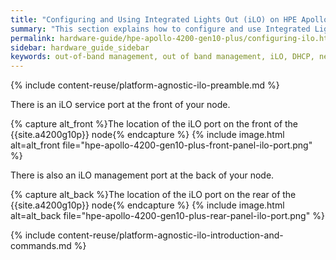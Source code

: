 ```yaml
---
title: "Configuring and Using Integrated Lights Out (iLO) on HPE Apollo 4200 Gen10 Plus Nodes"
summary: "This section explains how to configure and use Integrated Lights Out (iLO) on HPE Apollo 4200 Gen10 Plus nodes."
permalink: hardware-guide/hpe-apollo-4200-gen10-plus/configuring-ilo.html
sidebar: hardware_guide_sidebar
keywords: out-of-band management, out of band management, iLO, DHCP, network, networking, LAN, ipmitool, HPE, Apollo 4200 Gen10 Plus
---
```


{% include content-reuse/platform-agnostic-ilo-preamble.md %}

There is an iLO service port at the front of your node.

{% capture alt_front %}The location of the iLO port on the front of the {{site.a4200g10p}} node{% endcapture %}
{% include image.html alt=alt_front file="hpe-apollo-4200-gen10-plus-front-panel-ilo-port.png" %}

There is also an iLO management port at the back of your node.

{% capture alt_back %}The location of the iLO port on the rear of the {{site.a4200g10p}} node{% endcapture %}
{% include image.html alt=alt_back file="hpe-apollo-4200-gen10-plus-rear-panel-ilo-port.png" %}

{% include content-reuse/platform-agnostic-ilo-introduction-and-commands.md %}
